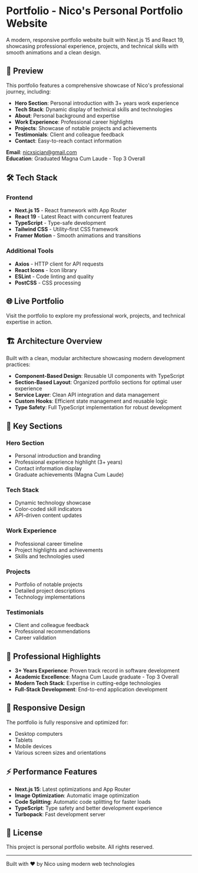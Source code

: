 # Portfolio - Nico's Personal Portfolio Website

A modern, responsive portfolio website built with Next.js 15 and React 19, showcasing professional experience, projects, and technical skills with smooth animations and a clean design.

## 🎯 Preview

This portfolio features a comprehensive showcase of Nico's professional journey, including:

- **Hero Section**: Personal introduction with 3+ years work experience
- **Tech Stack**: Dynamic display of technical skills and technologies
- **About**: Personal background and expertise
- **Work Experience**: Professional career highlights
- **Projects**: Showcase of notable projects and achievements
- **Testimonials**: Client and colleague feedback
- **Contact**: Easy-to-reach contact information

**Email**: nicxsician@gmail.com  
**Education**: Graduated Magna Cum Laude - Top 3 Overall

## 🛠️ Tech Stack

### Frontend

- **Next.js 15** - React framework with App Router
- **React 19** - Latest React with concurrent features
- **TypeScript** - Type-safe development
- **Tailwind CSS** - Utility-first CSS framework
- **Framer Motion** - Smooth animations and transitions

### Additional Tools

- **Axios** - HTTP client for API requests
- **React Icons** - Icon library
- **ESLint** - Code linting and quality
- **PostCSS** - CSS processing

## 🌐 Live Portfolio

Visit the portfolio to explore my professional work, projects, and technical expertise in action.

## 🏗️ Architecture Overview

Built with a clean, modular architecture showcasing modern development practices:

- **Component-Based Design**: Reusable UI components with TypeScript
- **Section-Based Layout**: Organized portfolio sections for optimal user experience
- **Service Layer**: Clean API integration and data management
- **Custom Hooks**: Efficient state management and reusable logic
- **Type Safety**: Full TypeScript implementation for robust development

## 🎨 Key Sections

### Hero Section

- Personal introduction and branding
- Professional experience highlight (3+ years)
- Contact information display
- Graduate achievements (Magna Cum Laude)

### Tech Stack

- Dynamic technology showcase
- Color-coded skill indicators
- API-driven content updates

### Work Experience

- Professional career timeline
- Project highlights and achievements
- Skills and technologies used

### Projects

- Portfolio of notable projects
- Detailed project descriptions
- Technology implementations

### Testimonials

- Client and colleague feedback
- Professional recommendations
- Career validation

## 💼 Professional Highlights

- **3+ Years Experience**: Proven track record in software development
- **Academic Excellence**: Magna Cum Laude graduate - Top 3 Overall
- **Modern Tech Stack**: Expertise in cutting-edge technologies
- **Full-Stack Development**: End-to-end application development

## 📱 Responsive Design

The portfolio is fully responsive and optimized for:

- Desktop computers
- Tablets
- Mobile devices
- Various screen sizes and orientations

## ⚡ Performance Features

- **Next.js 15**: Latest optimizations and App Router
- **Image Optimization**: Automatic image optimization
- **Code Splitting**: Automatic code splitting for faster loads
- **TypeScript**: Type safety and better development experience
- **Turbopack**: Fast development server

## 📄 License

This project is personal portfolio website. All rights reserved.

---

Built with ❤️ by Nico using modern web technologies
